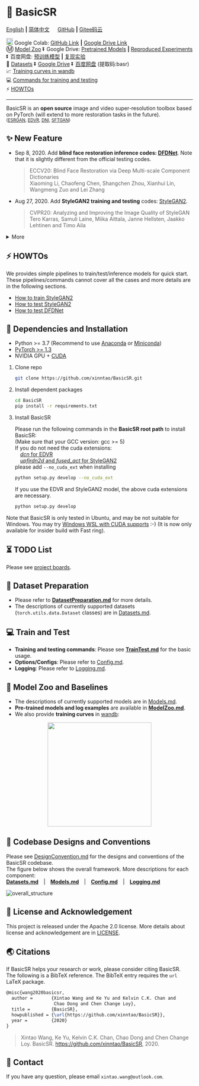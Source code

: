# :rocket: BasicSR

[English](README.md) **|** [简体中文](README_CN.md) &emsp; [GitHub](https://github.com/xinntao/BasicSR) **|** [Gitee码云](https://gitee.com/xinntao/BasicSR)

<a href="https://drive.google.com/drive/folders/1G_qcpvkT5ixmw5XoN6MupkOzcK1km625?usp=sharing"><img src="https://colab.research.google.com/assets/colab-badge.svg" height="18" alt="google colab logo"></a> Google Colab: [GitHub Link](colab) **|** [Google Drive Link](https://drive.google.com/drive/folders/1G_qcpvkT5ixmw5XoN6MupkOzcK1km625?usp=sharing) <br>
:m: [Model Zoo](docs/ModelZoo.md) :arrow_double_down: Google Drive: [Pretrained Models](https://drive.google.com/drive/folders/15DgDtfaLASQ3iAPJEVHQF49g9msexECG?usp=sharing) **|** [Reproduced Experiments](https://drive.google.com/drive/folders/1XN4WXKJ53KQ0Cu0Yv-uCt8DZWq6uufaP?usp=sharing)
:arrow_double_down: 百度网盘: [预训练模型](https://pan.baidu.com/s/1R6Nc4v3cl79XPAiK0Toe7g) **|** [复现实验](https://pan.baidu.com/s/1UElD6q8sVAgn_cxeBDOlvQ) <br>
:file_folder: [Datasets](docs/DatasetPreparation.md) :arrow_double_down: [Google Drive](https://drive.google.com/drive/folders/1gt5eT293esqY0yr1Anbm36EdnxWW_5oH?usp=sharing) :arrow_double_down: [百度网盘](https://pan.baidu.com/s/1AZDcEAFwwc1OC3KCd7EDnQ) (提取码:basr)<br>
:chart_with_upwards_trend: [Training curves in wandb](https://app.wandb.ai/xintao/basicsr) <br>
:computer: [Commands for training and testing](docs/TrainTest.md) <br>
:zap: [HOWTOs](#zap-howtos)

---

BasicSR is an **open source** image and video super-resolution toolbox based on PyTorch (will extend to more restoration tasks in the future).<br>
<sub>([ESRGAN](https://github.com/xinntao/ESRGAN), [EDVR](https://github.com/xinntao/EDVR), [DNI](https://github.com/xinntao/DNI), [SFTGAN](https://github.com/xinntao/SFTGAN))</sub>

## :sparkles: New Feature

- Sep 8, 2020. Add **blind face restoration inference codes: [DFDNet](https://github.com/csxmli2016/DFDNet)**. Note that it is slightly different from the official testing codes.
   > ECCV20: Blind Face Restoration via Deep Multi-scale Component Dictionaries <br>
   > Xiaoming Li, Chaofeng Chen, Shangchen Zhou, Xianhui Lin, Wangmeng Zuo and Lei Zhang <br>
- Aug 27, 2020. Add **StyleGAN2 training and testing** codes: [StyleGAN2](https://github.com/rosinality/stylegan2-pytorch).
   > CVPR20: Analyzing and Improving the Image Quality of StyleGAN <br>
   > Tero Karras, Samuli Laine, Miika Aittala, Janne Hellsten, Jaakko Lehtinen and Timo Aila <br>

<details>
  <summary>More</summary>
<ul>
  <li>Aug 19, 2020. A brand-new BasicSR v1.0.0 online.</li>
</ul>
</details>

## :zap: HOWTOs

We provides simple pipelines to train/test/inference models for quick start.
These pipelines/commands cannot cover all the cases and more details are in the following sections.

- [How to train StyleGAN2](docs/HOWTOs.md#How-to-train-StyleGAN2)
- [How to test StyleGAN2](docs/HOWTOs.md#How-to-test-StyleGAN2)
- [How to test DFDNet](docs/HOWTOs.md#How-to-test-DFDNet)

## :wrench: Dependencies and Installation

- Python >= 3.7 (Recommend to use [Anaconda](https://www.anaconda.com/download/#linux) or [Miniconda](https://docs.conda.io/en/latest/miniconda.html))
- [PyTorch >= 1.3](https://pytorch.org/)
- NVIDIA GPU + [CUDA](https://developer.nvidia.com/cuda-downloads)

1. Clone repo

    ```bash
    git clone https://github.com/xinntao/BasicSR.git
    ```

1. Install dependent packages

    ```bash
    cd BasicSR
    pip install -r requirements.txt
    ```

1. Install BasicSR

    Please run the following commands in the **BasicSR root path** to install BasicSR:<br>
    (Make sure that your GCC version: gcc >= 5) <br>
    If you do not need the cuda extensions: <br>
    &emsp;[*dcn* for EDVR](basicsr/models/ops)<br>
    &emsp;[*upfirdn2d* and *fused_act* for StyleGAN2](basicsr/models/ops)<br>
    please add `--no_cuda_ext` when installing

    ```bash
    python setup.py develop --no_cuda_ext
    ```

    If you use the EDVR and StyleGAN2 model, the above cuda extensions are necessary.

    ```bash
    python setup.py develop
    ```

Note that BasicSR is only tested in Ubuntu, and may be not suitable for Windows. You may try [Windows WSL with CUDA supports](https://docs.microsoft.com/en-us/windows/win32/direct3d12/gpu-cuda-in-wsl) :-) (It is now only available for insider build with Fast ring).

## :hourglass_flowing_sand: TODO List

Please see [project boards](https://github.com/xinntao/BasicSR/projects).

## :turtle: Dataset Preparation

- Please refer to **[DatasetPreparation.md](docs/DatasetPreparation.md)** for more details.
- The descriptions of currently supported datasets (`torch.utils.data.Dataset` classes) are in [Datasets.md](docs/Datasets.md).

## :computer: Train and Test

- **Training and testing commands**: Please see **[TrainTest.md](docs/TrainTest.md)** for the basic usage.
- **Options/Configs**: Please refer to [Config.md](docs/Config.md).
- **Logging**: Please refer to [Logging.md](docs/Logging.md).

## :european_castle: Model Zoo and Baselines

- The descriptions of currently supported models are in [Models.md](docs/Models.md).
- **Pre-trained models and log examples** are available in **[ModelZoo.md](docs/ModelZoo.md)**.
- We also provide **training curves** in [wandb](https://app.wandb.ai/xintao/basicsr):

<p align="center">
<a href="https://app.wandb.ai/xintao/basicsr" target="_blank">
   <img src="./assets/wandb.jpg" height="280">
</a></p>

## :memo: Codebase Designs and Conventions

Please see [DesignConvention.md](docs/DesignConvention.md) for the designs and conventions of the BasicSR codebase.<br>
The figure below shows the overall framework. More descriptions for each component: <br>
**[Datasets.md](docs/Datasets.md)**&emsp;|&emsp;**[Models.md](docs/Models.md)**&emsp;|&emsp;**[Config.md](Config.md)**&emsp;|&emsp;**[Logging.md](docs/Logging.md)**

![overall_structure](./assets/overall_structure.png)

## :scroll: License and Acknowledgement

This project is released under the Apache 2.0 license.
More details about license and acknowledgement are in [LICENSE](LICENSE/README.md).

## :earth_asia: Citations

If BasicSR helps your research or work, please consider citing BasicSR.<br>
The following is a BibTeX reference. The BibTeX entry requires the `url` LaTeX package.

``` latex
@misc{wang2020basicsr,
  author =       {Xintao Wang and Ke Yu and Kelvin C.K. Chan and
                  Chao Dong and Chen Change Loy},
  title =        {BasicSR},
  howpublished = {\url{https://github.com/xinntao/BasicSR}},
  year =         {2020}
}
```

> Xintao Wang, Ke Yu, Kelvin C.K. Chan, Chao Dong and Chen Change Loy. BasicSR. https://github.com/xinntao/BasicSR, 2020.

## :e-mail: Contact

If you have any question, please email `xintao.wang@outlook.com`.

